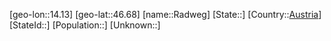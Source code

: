 ﻿---
location: [46.68,14.13]
type: City
tags:
- geo/City


SpocWebEntityId: 33611
isDeleted: false
confidential: public

---
[geo-lon::14.13]
[geo-lat::46.68]
[name::Radweg]
[State::]
[Country::[Austria](geo/Continent/Europe/Austria.md)]
[StateId::]
[Population::]
[Unknown::]

